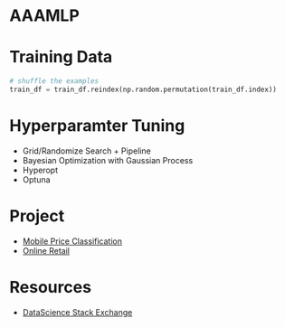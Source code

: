 # AAAMLP

# Training Data

```Python
# shuffle the examples
train_df = train_df.reindex(np.random.permutation(train_df.index))
```

# Hyperparamter Tuning

- Grid/Randomize Search + Pipeline
- Bayesian Optimization with Gaussian Process
- Hyperopt
- Optuna

# Project

- [Mobile Price Classification](https://www.kaggle.com/iabhishekofficial/mobile-price-classification)
- [Online Retail](https://github.com/marcellusruben/Online-Retail-Data-Science)

# Resources
- [DataScience Stack Exchange](https://datascience.stackexchange.com/)
